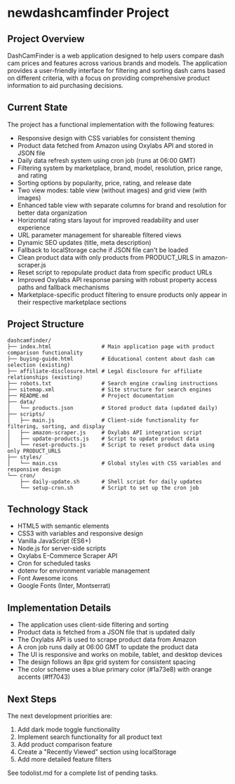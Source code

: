 # newdashcamfinder Project

## Project Overview
DashCamFinder is a web application designed to help users compare dash cam prices and features across various brands and models. The application provides a user-friendly interface for filtering and sorting dash cams based on different criteria, with a focus on providing comprehensive product information to aid purchasing decisions.

## Current State
The project has a functional implementation with the following features:
- Responsive design with CSS variables for consistent theming
- Product data fetched from Amazon using Oxylabs API and stored in JSON file
- Daily data refresh system using cron job (runs at 06:00 GMT)
- Filtering system by marketplace, brand, model, resolution, price range, and rating
- Sorting options by popularity, price, rating, and release date
- Two view modes: table view (without images) and grid view (with images)
- Enhanced table view with separate columns for brand and resolution for better data organization
- Horizontal rating stars layout for improved readability and user experience
- URL parameter management for shareable filtered views
- Dynamic SEO updates (title, meta description)
- Fallback to localStorage cache if JSON file can't be loaded
- Clean product data with only products from PRODUCT_URLS in amazon-scraper.js
- Reset script to repopulate product data from specific product URLs
- Improved Oxylabs API response parsing with robust property access paths and fallback mechanisms
- Marketplace-specific product filtering to ensure products only appear in their respective marketplace sections

## Project Structure
```
dashcamfinder/
├── index.html                # Main application page with product comparison functionality
├── buying-guide.html         # Educational content about dash cam selection (existing)
├── affiliate-disclosure.html # Legal disclosure for affiliate relationships (existing)
├── robots.txt                # Search engine crawling instructions
├── sitemap.xml               # Site structure for search engines
├── README.md                 # Project documentation
├── data/
│   └── products.json         # Stored product data (updated daily)
├── scripts/
│   ├── main.js               # Client-side functionality for filtering, sorting, and display
│   ├── amazon-scraper.js     # Oxylabs API integration script
│   ├── update-products.js    # Script to update product data
│   └── reset-products.js     # Script to reset product data using only PRODUCT_URLS
├── styles/
│   └── main.css              # Global styles with CSS variables and responsive design
└── cron/
    ├── daily-update.sh       # Shell script for daily updates
    └── setup-cron.sh         # Script to set up the cron job
```

## Technology Stack
- HTML5 with semantic elements
- CSS3 with variables and responsive design
- Vanilla JavaScript (ES6+)
- Node.js for server-side scripts
- Oxylabs E-Commerce Scraper API
- Cron for scheduled tasks
- dotenv for environment variable management
- Font Awesome icons
- Google Fonts (Inter, Montserrat)

## Implementation Details
- The application uses client-side filtering and sorting
- Product data is fetched from a JSON file that is updated daily
- The Oxylabs API is used to scrape product data from Amazon
- A cron job runs daily at 06:00 GMT to update the product data
- The UI is responsive and works on mobile, tablet, and desktop devices
- The design follows an 8px grid system for consistent spacing
- The color scheme uses a blue primary color (#1a73e8) with orange accents (#ff7043)

## Next Steps
The next development priorities are:
1. Add dark mode toggle functionality
2. Implement search functionality for all product text
3. Add product comparison feature
4. Create a "Recently Viewed" section using localStorage
5. Add more detailed feature filters

See todolist.md for a complete list of pending tasks.
